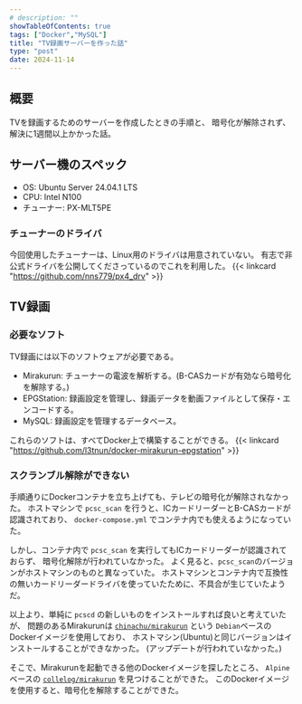 ```yaml
---
# description: ""
showTableOfContents: true
tags: ["Docker","MySQL"]
title: "TV録画サーバーを作った話"
type: "post"
date: 2024-11-14
---
```


## 概要
TVを録画するためのサーバーを作成したときの手順と、
暗号化が解除されず、解決に1週間以上かかった話。
<!--more-->


## サーバー機のスペック
- OS: Ubuntu Server 24.04.1 LTS
- CPU: Intel N100
- チューナー: PX-MLT5PE

### チューナーのドライバ
今回使用したチューナーは、Linux用のドライバは用意されていない。
有志で非公式ドライバを公開してくださっているのでこれを利用した。
{{< linkcard "https://github.com/nns779/px4_drv" >}}


## TV録画
### 必要なソフト
TV録画には以下のソフトウェアが必要である。
- Mirakurun: チューナーの電波を解析する。(B-CASカードが有効なら暗号化を解除する。)
- EPGStation: 録画設定を管理し、録画データを動画ファイルとして保存・エンコードする。
- MySQL: 録画設定を管理するデータベース。

これらのソフトは、すべてDocker上で構築することができる。
{{< linkcard "https://github.com/l3tnun/docker-mirakurun-epgstation" >}}


### スクランブル解除ができない
手順通りにDockerコンテナを立ち上げても、テレビの暗号化が解除されなかった。
ホストマシンで `pcsc_scan` を行うと、ICカードリーダーとB-CASカードが認識されており、
`docker-compose.yml` でコンテナ内でも使えるようになっていた。

しかし、コンテナ内で `pcsc_scan` を実行してもICカードリーダーが認識されておらず、
暗号化解除が行われていなかった。
よく見ると、`pcsc_scan`のバージョンがホストマシンのものと異なっていた。
ホストマシンとコンテナ内で互換性の無いカードリーダードライバを使っていたために、不具合が生じていたようだ。

以上より、単純に `pcscd` の新しいものをインストールすれば良いと考えていたが、
問題のあるMirakurunは [`chinachu/mirakurun`](https://hub.docker.com/r/chinachu/mirakurun) という
`Debian`ベースのDockerイメージを使用しており、
ホストマシン(Ubuntu)と同じバージョンはインストールすることができなかった。
(アップデートが行われていなかった。)

そこで、Mirakurunを起動できる他のDockerイメージを探したところ、
`Alpine`ベースの
[`collelog/mirakurun`](https://hub.docker.com/r/collelog/mirakurun) を見つけることができた。
このDockerイメージを使用すると、暗号化を解除することができた。

